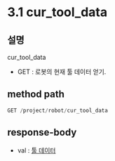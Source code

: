 ﻿# 3.1 cur_tool_data

## 설명

cur_tool_data

- GET : 로봇의 현재 툴 데이터 얻기.

## method path

```python
GET /project/robot/cur_tool_data
```

## response-body

- val : [툴 데이터](/7-schema/tool_data.md)
